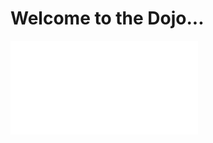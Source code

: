 <!DOCTYPE html>
  <html>
    <head>
      <h1>Welcome to the Dojo...</h1>
  </head>
  <body>
    <embed src="Eye Of The Tiger.mp4"></embed>
